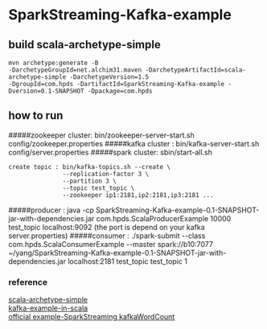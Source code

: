 # SparkStreaming-Kafka-example

## build scala-archetype-simple
 ```
 mvn archetype:generate -B
 -DarchetypeGroupId=net.alchim31.maven -DarchetypeArtifactId=scala-archetype-simple -DarchetypeVersion=1.5
 -DgroupId=com.hpds -DartifactId=SparkStreaming-Kafka-example -Dversion=0.1-SNAPSHOT -Dpackage=com.hpds
 ```
## how to run
#####zookeeper cluster: bin/zookeeper-server-start.sh config/zookeeper.properties
#####kafka cluster : bin/kafka-server-start.sh config/server.properties
#####spark cluster: sbin/start-all.sh
```
create topic : bin/kafka-topics.sh --create \
               --replication-factor 3 \
               --partition 3 \
               --topic test_topic \
               --zookeeper ip1:2181,ip2:2181,ip3:2181 ...
```               
#####producer : java -cp SparkStreaming-Kafka-example-0.1-SNAPSHOT-jar-with-dependencies.jar com.hpds.ScalaProducerExample 10000 test_topic localhost:9092 (the port is depend on your kafka server.properties)
#####consumer : ./spark-submit --class com.hpds.ScalaConsumerExample --master spark://b10:7077 ~/yang/SparkStreaming-Kafka-example-0.1-SNAPSHOT-jar-with-dependencies.jar localhost:2181 test_topic test_topic 1

### reference
[scala-archetype-simple](https://github.com/davidB/scala-archetype-simple)  
[kafka-example-in-scala](https://github.com/smallnest/kafka-example-in-scala)  
[official example-SparkStreaming kafkaWordCount](https://github.com/apache/spark/blob/master/examples/src/main/scala/org/apache/spark/examples/streaming/KafkaWordCount.scala)
